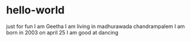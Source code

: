 # hello-world
just for fun
I am Geetha
I am living in madhurawada chandrampalem
I am born in 2003 on april 25
I am good at dancing

